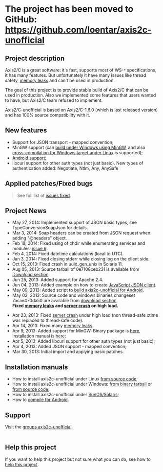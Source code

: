 # The project has been moved to GitHub: https://github.com/loentar/axis2c-unofficial #

## Project description ##

Axis2/C is a great software: it's fast, supports most of WS-`*` specifications, it has many features. But unfortunately it have many issues like thread safety, [memory leaks](MemoryLeaksFixed.md) and can't be used in production.

The goal of this project is to provide stable build of Axis2/C that can be used in production. Also we implemented some features that users wanted to have, but Axis2/C team refused to implement.

Axis2/C-unofficial is based on Axis2/C-1.6.0 (which is last released version) and has 100% source compatibility with it.

## New features ##
  * Support for JSON transport - mapped convention;
  * MinGW support (can [build under Windows using MinGW](InstallationManualWindowsSourceMinGW.md), and also [cross-compilation for Windows target under Linux](CrossCompilingForMinGW.md) is supported);
  * [Android support](CompileForAndroid.md);
  * libcurl support for other auth types (not just basic). New types of authentication added: Negotiate, Ntlm, Any, AnySafe

## Applied patches/Fixed bugs ##

> See full list of [issues fixed](IssuesList.md).

## Project News ##
  * May 27, 2014: Implemented support of JSON basic types, see TypeConversionSoapJson for details.
  * Mar 3, 2014: Soap headers can be created from JSON request when adding "@headers" object.
  * Feb 18, 2014: Fixed using of chdir while enumerating services and modules: [issue 6](https://code.google.com/p/axis2c-unofficial/issues/detail?id=6).
  * Feb 4, 2014: Fixed datetime calculations (local to UTC).
  * Jan 3, 2014: Fixed closing stderr while closing log on the client side.
  * Oct 15, 2013: Fixed crash in uuid\_gen\_unix in Solaris 11.
  * Aug 05, 2013: Source tarball of 0e7108ceb231 is available from [Download section](https://code.google.com/p/axis2c-unofficial/downloads/detail?name=axis2c-unofficial-src-0e7108ceb231.7z).
  * Jun 25, 2013: Added support for Apache 2.4.
  * Jun 04, 2013: Added example on how to create [JavaScript JSON client](ExampleJsonEchoClient.md).
  * May 09, 2013: Added script to [build axis2c-unofficial for Android](CompileForAndroid.md).
  * May 02, 2013: Source code and windows binaries changeset 7acae470da50 are available from [download section](https://code.google.com/p/axis2c-unofficial/downloads/list?q=7acae470da50). <br><b>Fixed <a href='MemoryLeaksFixed.md'>memory leaks</a> and <a href='IssuesList.md'>server crash</a> on high load.</b>
<ul><li>Apr 23, 2013: Fixed <a href='https://code.google.com/p/axis2c-unofficial/source/detail?r=12eb18728123a1fba67c44983a8e4839066297cb'>server crash</a> under high load (non thread-safe ctime was replaced to thread-safe code).<br>
</li><li>Apr 14, 2013: Fixed many <a href='MemoryLeaksFixed.md'>memory leaks</a>.<br>
</li><li>Apr 9, 2013: Added support for MinGW: Binary package is <a href='https://code.google.com/p/axis2c-unofficial/downloads/list?q=axis2c-mingw'>here</a>, Installation manual is <a href='InstallationManualWindowsBinary.md'>here</a>;<br>
</li><li>Apr 5, 2013: Added libcurl support for other auth types (not just basic);<br>
</li><li>Apr 4, 2013: Added JSON support - mapped convention;<br>
</li><li>Mar 30, 2013: Initial import and applying basic patches.</li></ul>


<h2>Installation manuals</h2>

<ul><li>How to install axis2c-unofficial under Linux <a href='InstallationManualLinux.md'>from source code</a>;<br>
</li><li>How to install axis2c-unofficial under Windows: <a href='InstallationManualWindowsBinary.md'>from binary tarball</a> or <a href='InstallationManualWindowsSource.md'>from source code</a>;<br>
</li><li>How to install axis2c-unofficial under <a href='InstallationManualSolaris.md'>SunOS/Solaris</a>;<br>
</li><li>How to <a href='CompileForAndroid.md'>compile for Android</a>.</li></ul>

<h2>Support</h2>

Visit the <a href='https://groups.google.com/forum/?fromgroups#!forum/axis2c-unofficial'>groups axis2c-unofficial</a>.<br>
<br>
<h2>Help this project</h2>

If you want to help this project but not sure what you can do, see how to <a href='HowToHelpThisProject.md'>help this project</a>.